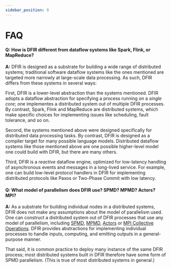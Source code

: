 ```yaml
---
sidebar_position: 9
---
```


# FAQ
#### Q: How is DFIR different from dataflow systems like Spark, Flink, or MapReduce?
**A:** DFIR is designed as a substrate for building a wide range of distributed systems; traditional software dataflow systems
like the ones mentioned are targeted more narrowly at large-scale data processing. As such, DFIR differs from these systems in several ways:

First, DFIR is a lower-level abstraction than the systems mentioned. DFIR adopts a dataflow abstraction for specifying a process
running on a *single core*; one implementes a distributed system out of multiple DFIR processes.  By contrast, Spark, Flink and MapReduce are 
distributed systems, which make specific choices for implementing issues like scheduling, fault tolerance, and so on.

Second, the systems mentioned above were designed specifically for distributed data processing tasks. 
By contrast, DFIR is designed as a compiler target for many possible language models. Distributed
dataflow systems like those mentioned above are one possible higher-level model one could build with DFIR, 
but there are many others.

Third, DFIR is a *reactive* dataflow engine, optimized for low-latency handling of 
asynchronous events and messages in a long-lived service. For example, one can build 
low-level protocol handlers in DFIR for implementing distributed protocols
like Paxos or Two-Phase Commit with low latency.

#### Q: What model of parallelism does DFIR use? SPMD? MPMD? Actors? MPI?
**A:** As a substrate for building individual nodes in a distributed systems, DFIR does not make any 
assumptions about the model of parallelism used. One can construct a distributed system out of DFIR 
processes that use any model of parallelism, including 
[SPMD](https://en.wikipedia.org/wiki/Flynn%27s_taxonomy#Single_program,_multiple_data_streams_(SPMD)), 
[MPMD](https://en.wikipedia.org/wiki/Flynn%27s_taxonomy#Multiple_programs,_multiple_data_streams_(MPMD)), 
[Actors](https://en.wikipedia.org/wiki/Actor_model) or 
[MPI Collective Operations](https://en.wikipedia.org/wiki/Collective_operation). 
DFIR provides abstractions for implementing individual processes to handle inputs, computing, and emitting outputs in
a general-purpose manner.

That said, it is common practice to deploy many instance of the same DFIR process; most distributed systems built in DFIR
therefore have some form of SPMD parallelism. (This is true of most distributed systems in general.)